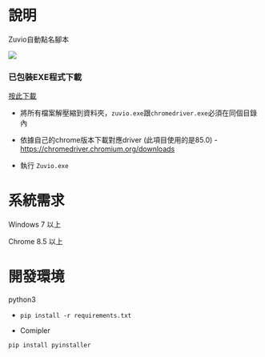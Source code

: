 # 說明

Zuvio自動點名腳本

<img src="https://i.imgur.com/p5cqBGy.png">
                                                        
### 已包裝EXE程式下載

[按此下載](https://github.com/opabravo/zuvio/releases/download/1.0/Zuvio_Helper.zip)


* 將所有檔案解壓縮到資料夾，`zuvio.exe`跟`chromedriver.exe`必須在同個目錄內

* 依據自己的chrome版本下載對應driver (此項目使用的是85.0) - https://chromedriver.chromium.org/downloads

* 執行 `Zuvio.exe`


# 系統需求
Windows 7 以上

Chrome 8.5 以上

# 開發環境
python3

* `pip install -r requirements.txt`

* Comipler

`pip install pyinstaller`
